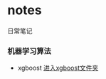 # notes
日常笔记

### 机器学习算法

* xgboost [进入xgboost文件夹][1]

[1]: https://github.com/c-dafan/notes/blob/master/xgboost

